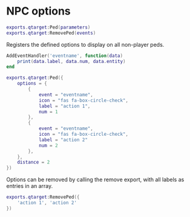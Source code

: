 # NPC options
```lua
exports.qtarget:Ped(parameters)
exports.qtarget:RemovePed(events)
```
Registers the defined options to display on all non-player peds.

```lua
AddEventHandler('eventname', function(data)
	print(data.label, data.num, data.entity)
end

exports.qtarget:Ped({
	options = {
		{
			event = "eventname",
			icon = "fas fa-box-circle-check",
			label = "action 1",
			num = 1
		},
		{
			event = "eventname",
			icon = "fas fa-box-circle-check",
			label = "action 2"
			num = 2
		},
	},
	distance = 2
})
```

Options can be removed by calling the remove export, with all labels as entries in an array.
```lua
exports.qtarget:RemovePed({
	'action 1', 'action 2'
})
```
